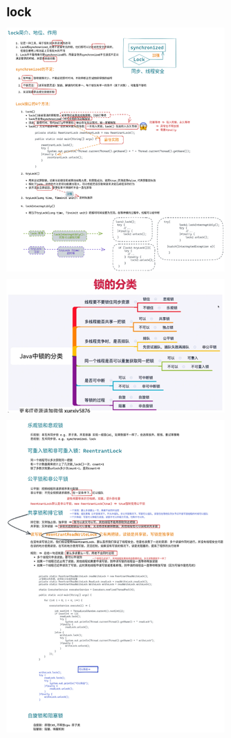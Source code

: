 # lock

![Lock四大方法](img/Lock四大方法.png)

![Lock分类](img/Lock分类.png)


![Lock分类详解](img/Lock分类详解.png)


























































